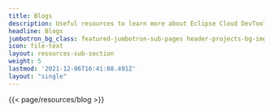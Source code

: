 ```yaml
---
title: Blogs
description: Useful resources to learn more about Eclipse Cloud DevTools
headline: Blogs
jumbotron_bg_class: featured-jumbotron-sub-pages header-projects-bg-img
icon: file-text
layout: resources-sub-section
weight: 5
lastmod: '2021-12-06T16:41:08.491Z'
layout: "single"
---
```


{{< page/resources/blog >}}